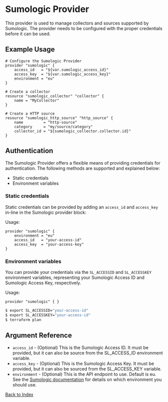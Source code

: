 # Sumologic Provider
This provider is used to manage collectors and sources supported by Sumologic. The provider needs to be configured with the proper credentials before it can be used.

## Example Usage
```hcl
# Configure the Sumologic Provider
provider "sumologic" {
    access_id   = "${var.sumologic_access_id}"
    access_key  = "${var.sumologic_access_key}"
    environment = "eu"
}

# Create a collector
resource "sumologic_collector" "collector" {
    name = "MyCollector"
}

# Create a HTTP source
resource "sumologic_http_source" "http_source" {
    name         = "http-source"
    category     = "my/source/category"
    collector_id = "${sumologic_collector.collector.id}"
}
```

## Authentication
The Sumologic Provider offers a flexible means of providing credentials for authentication. The following methods are supported and explained below:

 - Static credentials
 - Environment variables

### Static credentials
Static credentials can be provided by adding an `access_id` and `access_key` in-line in the Sumologic provider block:

Usage:
```hcl
provider "sumologic" {
    environment = "eu"
    access_id   = "your-access-id"
    access_key  = "your-access-key"
}
```

### Environment variables
You can provide your credentials via the `SL_ACCESSID` and `SL_ACCESSKEY` environment variables, representing your Sumologic Access ID and Sumologic Access Key, respectively.

Usage:
```hcl
provider "sumologic" { }
```

```bash
$ export SL_ACCESSID="your-access-id"
$ export SL_ACCESSKEY="your-access-id"
$ terraform plan
```

## Argument Reference
- `access_id` - (Optional) This is the Sumologic Access ID. It must be provided, but it can also be source from the SL_ACCESS_ID environment variable.
- `access_key` - (Optional) This is the Sumologic Access Key. It must be provided, but it can also be sourced from the SL_ACCESS_KEY variable.
- `environment` - (Optional) This is the API endpoint to use. Default is eu. See the [Sumologic documentation][1] for details on which environment you should use.

[Back to Index][0]

[0]: README.md
[1]: https://help.sumologic.com/APIs/General_API_Information/Sumo_Logic_Endpoints_and_Firewall_Security
